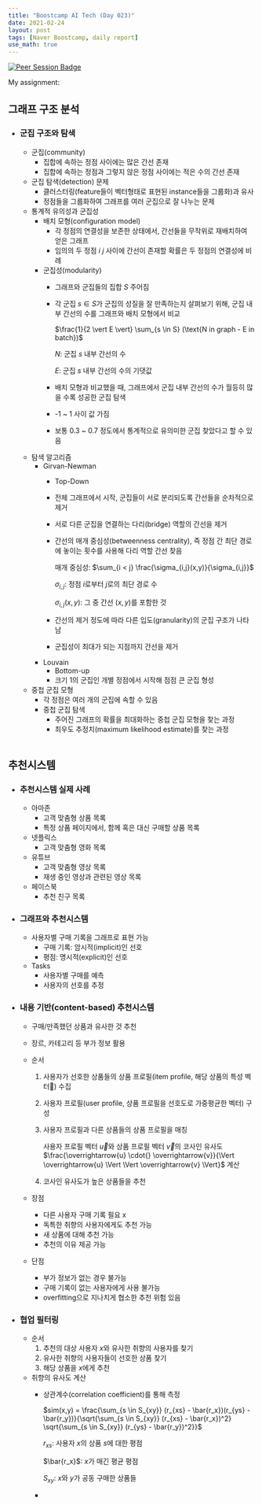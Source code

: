 ```yaml
---
title: "Boostcamp AI Tech (Day 023)"
date: 2021-02-24
layout: post
tags: [Naver Boostcamp, daily report]
use_math: true
---
```


[![Peer Session Badge](https://img.shields.io/badge/Peer%20Session-CC527A?style=flat)](../peer_session/day022.html)

My assignment: 

## 그래프 구조 분석
* ### 군집 구조와 탐색
    * 군집(community)
        * 집합에 속하는 정점 사이에는 많은 간선 존재
        * 집합에 속하는 정점과 그렇지 않은 정점 사이에는 적은 수의 간선 존재
    * 군집 탐색(detection) 문제
        * 클러스터링(feature들이 벡터형태로 표현된 instance들을 그룹화)과 유사
        * 정점들을 그룹화하여 그래프를 여러 군집으로 잘 나누는 문제
    * 통계적 유의성과 군집성
        * 배치 모형(configuration model)
            * 각 정점의 연결성을 보존한 상태에서, 간선들을 무작위로 재배치하여 얻은 그래프
            * 임의의 두 정점 $i$ $j$ 사이에 간선이 존재할 확률은 두 정점의 연결성에 비례
        * 군집성(modularity)
            * 그래프와 군집들의 집합 $S$ 주어짐
            * 각 군집 $s \in S$가 군집의 성질을 잘 만족하는지 살펴보기 위해, 군집 내부 간선의 수를 그래프와 배치 모형에서 비교

                $\frac{1}{2 \vert E \vert} \sum_{s \in S} (\text{N in graph - E in batch})$

                $N$: 군집 $s$ 내부 간선의 수

                $E$: 군집 $s$ 내부 간선의 수의 기댓값

            * 배치 모형과 비교했을 때, 그래프에서 군집 내부 간선의 수가 월등히 많을 수록 성공한 군집 탐색
            * -1 ~ 1 사이 값 가짐
            * 보통 0.3 ~ 0.7 정도에서 통계적으로 유의미한 군집 찾았다고 할 수 있음
    * 탐색 알고리즘
        * Girvan-Newman
            * Top-Down
            * 전체 그래프에서 시작, 군집들이 서로 분리되도록 간선들을 순차적으로 제거
            * 서로 다른 군집을 연결하는 다리(bridge) 역할의 간선을 제거
            * 간선의 매개 중심성(betweenness centrality), 즉 정점 간 최단 경로에 놓이는 횟수를 사용해 다리 역할 간선 찾음

                매개 중심성: $\sum_{i < j} \frac{\sigma_{i,j}(x,y)}{\sigma_{i,j}}$

                $\sigma_{i,j}:$ 정점 $i$로부터 $j$로의 최단 경로 수

                $\sigma_{i,j}(x,y)$: 그 중 간선 $(x,y)$를 포함한 것

            * 간선의 제거 정도에 따라 다른 입도(granularity)의 군집 구조가 나타남
            * 군집성이 최대가 되는 지점까지 간선을 제거
        * Louvain
            * Bottom-up
            * 크기 1의 군집인 개별 정점에서 시작해 점점 큰 군집 형성
    * 중첩 군집 모형
        * 각 정점은 여러 개의 군집에 속할 수 있음
        * 중첩 군집 탐색
            * 주어진 그래프의 확률을 최대화하는 중첩 군집 모형을 찾는 과정
            * 최우도 추정치(maximum likelihood estimate)를 찾는 과정
<br><br>

## 추천시스템
* ### 추천시스템 실제 사례
    * 아마존
        * 고객 맞춤형 상품 목록
        * 특정 상품 페이지에서, 함께 혹은 대신 구매할 상품 목록
    * 넷플릭스
        * 고객 맞춤형 영화 목록
    * 유튜브
        * 고객 맞춤형 영상 목록
        * 재생 중인 영상과 관련된 영상 목록
    * 페이스북
        * 추천 친구 목록
* ### 그래프와 추천시스템
    * 사용자별 구매 기록을 그래프로 표현 가능
        * 구매 기록: 암시적(implicit)인 선호
        * 평점: 명시적(explicit)인 선호
    * Tasks
        * 사용자별 구매를 예측
        * 사용자의 선호를 추정
* ### 내용 기반(content-based) 추천시스템
    * 구매/만족했던 상품과 유사한 것 추천
    * 장르, 카테고리 등 부가 정보 활용
    * 순서
        1. 사용자가 선호한 상품들의 상품 프로필(item profile, 해당 상품의 특성 벡터) 수집
        2. 사용자 프로필(user profile, 상품 프로필을 선호도로 가중평균한 벡터) 구성
        3. 사용자 프로필과 다른 상품들의 상품 프로필을 매칭
        
            사용자 프로필 벡터 $\overrightarrow{u}$와 상품 프로필 벡터 $\overrightarrow{v}$의 코사인 유사도 $\frac{\overrightarrow{u} \cdot{} \overrightarrow{v}}{\Vert \overrightarrow{u} \Vert \Vert \overrightarrow{v} \Vert}$ 계산
        
        4. 코사인 유사도가 높은 상품들을 추천

    * 장점
        * 다른 사용자 구매 기록 필요 x
        * 독특한 취향의 사용자에게도 추천 가능
        * 새 상품에 대해 추천 가능
        * 추천의 이유 제공 가능
    * 단점
        * 부가 정보가 없는 경우 불가능
        * 구매 기록이 없는 사용자에게 사용 불가능
        * overfitting으로 지나치게 협소한 추천 위험 있음
* ### 협업 필터링
    * 순서
        1. 추천의 대상 사용자 $x$와 유사한 취향의 사용자를 찾기
        2. 유사한 취향의 사용자들이 선호한 상품 찾기
        3. 해당 상품을 $x$에게 추천
    * 취향의 유사도 계산
        * 상관계수(correlation coefficient)를 통해 측정

            $sim(x,y) = \frac{\sum_{s \in S_{xy}} (r_{xs} - \bar{r_x})(r_{ys} - \bar{r_y})}{\sqrt{\sum_{s \in S_{xy}} (r_{xs} - \bar{r_x})^2} \sqrt{\sum_{s \in S_{xy}} (r_{ys} - \bar{r_y})^2}}$

            $r_{xs}$: 사용자 $x$의 상품 $s$에 대한 평점
            
            $\bar{r_x}$: $x$가 매긴 평균 평점

            $S_{xy}$: $x$와 $y$가 공동 구매한 상품들

        *        
